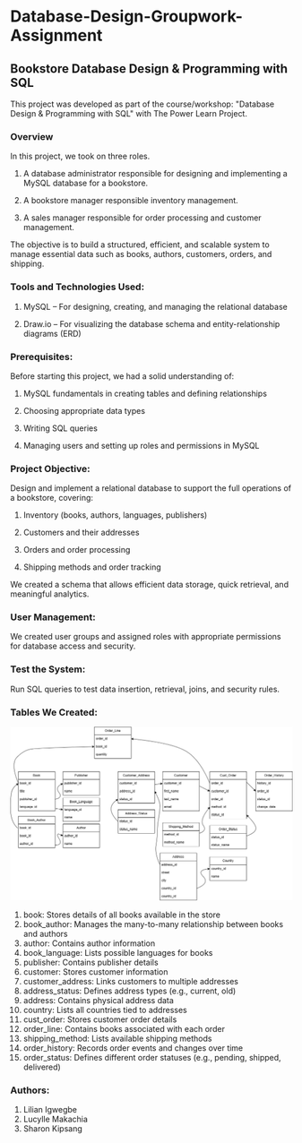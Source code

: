 # Database-Design-Groupwork-Assignment

## Bookstore Database Design & Programming with SQL

This project was developed as part of the course/workshop: "Database Design & Programming with SQL" with The Power Learn Project.

### Overview

In this project, we took on three roles.  

1. A database administrator responsible for designing and implementing a MySQL database for a bookstore.

2. A bookstore manager responsible inventory management.

3. A sales manager responsible for order processing and customer management. 

The objective is to build a structured, efficient, and scalable system to manage essential data such as books, authors, customers, orders, and shipping.


### Tools and Technologies Used:

1. MySQL – For designing, creating, and managing the relational database

2. Draw.io – For visualizing the database schema and entity-relationship diagrams (ERD)

### Prerequisites:

Before starting this project, we had a solid understanding of:

1. MySQL fundamentals in creating tables and defining relationships

2. Choosing appropriate data types

3. Writing SQL queries

4. Managing users and setting up roles and permissions in MySQL

### Project Objective:

Design and implement a relational database to support the full operations of a bookstore, covering:

1. Inventory (books, authors, languages, publishers)

2. Customers and their addresses

3. Orders and order processing

4. Shipping methods and order tracking

We created a schema that allows efficient data storage, quick retrieval, and meaningful analytics.


### User Management:

We created user groups and assigned roles with appropriate permissions for database access and security.

### Test the System:

Run SQL queries to test data insertion, retrieval, joins, and security rules.

### Tables We Created:

![Table Relationships](bookstore.png)

1. book: Stores details of all books available in the store
2. book_author:	Manages the many-to-many relationship between books and authors
3. author:	Contains author information
4. book_language:	Lists possible languages for books
5. publisher:	Contains publisher details
6. customer:	Stores customer information
7. customer_address:	Links customers to multiple addresses
8. address_status:	Defines address types (e.g., current, old)
9. address:	Contains physical address data
10. country:	Lists all countries tied to addresses
11. cust_order:	Stores customer order details
12. order_line:	Contains books associated with each order
13. shipping_method:	Lists available shipping methods
14. order_history:	Records order events and changes over time
15. order_status:	Defines different order statuses (e.g., pending, shipped, delivered)

### Authors:
1. Lilian Igwegbe
2. Lucylle Makachia
3. Sharon Kipsang

